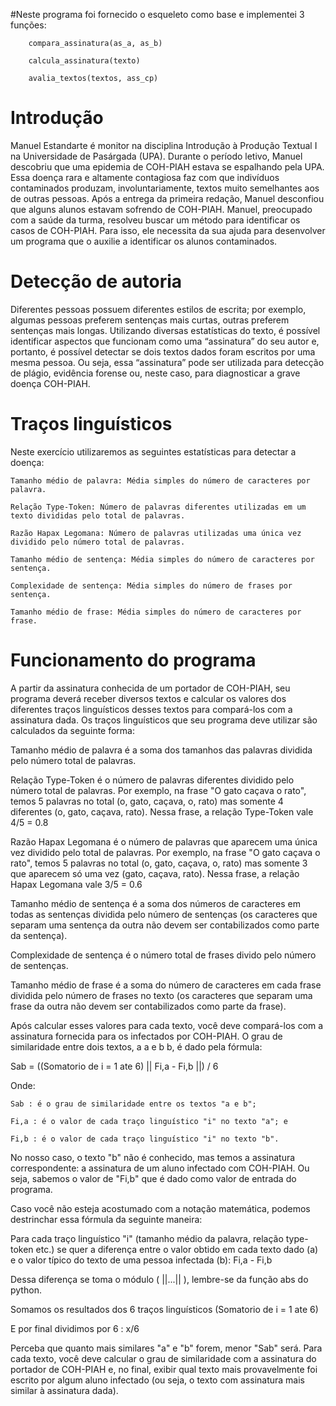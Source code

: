 #Neste programa foi fornecido o esqueleto como base e implementei 3 funções: 

        compara_assinatura(as_a, as_b)

        calcula_assinatura(texto)

        avalia_textos(textos, ass_cp)

# Introdução 
Manuel Estandarte é monitor na disciplina Introdução à Produção Textual I na Universidade de Pasárgada (UPA). Durante o período letivo, Manuel descobriu que uma epidemia de COH-PIAH estava se espalhando pela UPA. Essa doença rara e altamente contagiosa faz com que indivíduos contaminados produzam, involuntariamente, textos muito semelhantes aos de outras pessoas. Após a entrega da primeira redação, Manuel desconfiou que alguns alunos estavam sofrendo de COH-PIAH. Manuel, preocupado com a saúde da turma, resolveu buscar um método para identificar os casos de COH-PIAH. Para isso, ele necessita da sua ajuda para desenvolver um programa que o auxilie a identificar os alunos contaminados.

# Detecção de autoria
Diferentes pessoas possuem diferentes estilos de escrita; por exemplo, algumas pessoas preferem sentenças mais curtas, outras preferem sentenças mais longas. Utilizando diversas estatísticas do texto, é possível identificar aspectos que funcionam como uma “assinatura” do seu autor e, portanto, é possível detectar se dois textos dados foram escritos por uma mesma pessoa. Ou seja, essa “assinatura” pode ser utilizada para detecção de plágio, evidência forense ou, neste caso, para diagnosticar a grave doença COH-PIAH.

# Traços linguísticos
Neste exercício utilizaremos as seguintes estatísticas para detectar a doença:

    Tamanho médio de palavra: Média simples do número de caracteres por palavra.

    Relação Type-Token: Número de palavras diferentes utilizadas em um texto divididas pelo total de palavras.

    Razão Hapax Legomana: Número de palavras utilizadas uma única vez dividido pelo número total de palavras.

    Tamanho médio de sentença: Média simples do número de caracteres por sentença.

    Complexidade de sentença: Média simples do número de frases por sentença.

    Tamanho médio de frase: Média simples do número de caracteres por frase.

# Funcionamento do programa
A partir da assinatura conhecida de um portador de COH-PIAH, seu programa deverá receber diversos textos e calcular os valores dos diferentes traços linguísticos desses textos para compará-los com a assinatura dada. Os traços linguísticos que seu programa deve utilizar são calculados da seguinte forma:

Tamanho médio de palavra é a soma dos tamanhos das palavras dividida pelo número total de palavras.

Relação Type-Token é o número de palavras diferentes dividido pelo número total de palavras. Por exemplo, na frase "O gato caçava o rato", temos 5 palavras no total (o, gato, caçava, o, rato) mas somente 4 diferentes (o, gato, caçava, rato). Nessa frase, a relação Type-Token vale  4/5 = 0.8  

Razão Hapax Legomana é o número de palavras que aparecem uma única vez dividido pelo total de palavras. Por exemplo, na frase "O gato caçava o rato", temos 5 palavras no total (o, gato, caçava, o, rato) mas somente 3 que aparecem só uma vez (gato, caçava, rato). Nessa frase, a relação Hapax Legomana vale  3/5 = 0.6  

Tamanho médio de sentença é a soma dos números de caracteres em todas as sentenças dividida pelo número de sentenças (os caracteres que separam uma sentença da outra não devem ser contabilizados como parte da sentença).

Complexidade de sentença é o número total de frases divido pelo número de sentenças.

Tamanho médio de frase é a soma do número de caracteres em cada frase dividida pelo número de frases no texto  (os caracteres que separam uma frase da outra não devem ser contabilizados como parte da frase).

Após calcular esses valores para cada texto, você deve compará-los com a assinatura fornecida para os infectados por COH-PIAH. O grau de similaridade entre dois textos,  a a e  b b, é dado pela fórmula:

 Sab = ((Somatorio de i = 1 ate 6) || Fi,a - Fi,b ||) / 6  


Onde:

    Sab : é o grau de similaridade entre os textos "a e b";

    Fi,a : é o valor de cada traço linguístico "i" no texto "a"; e

    Fi,b : é o valor de cada traço linguístico "i" no texto "b".

No nosso caso, o texto "b" não é conhecido, mas temos a assinatura correspondente: a assinatura de um aluno infectado com COH-PIAH. Ou seja, sabemos o valor de "Fi,b"  que é dado como valor de entrada do programa. 

Caso você não esteja acostumado com a notação matemática, podemos destrinchar essa fórmula da seguinte maneira: 

Para cada traço linguístico "i" (tamanho médio da palavra, relação type-token etc.) se quer a diferença entre o valor obtido em cada texto dado (a) e o valor típico do texto de uma pessoa infectada (b):  Fi,a - Fi,b
 
Dessa diferença se toma o módulo ( ||...|| ), lembre-se da função abs do python.

Somamos os resultados dos 6 traços linguísticos (Somatorio de i = 1 ate 6)

E por final dividimos por 6 : x/6

Perceba que quanto mais similares "a" e "b" forem, menor "Sab" será. Para cada texto, você deve calcular o grau de similaridade com a assinatura do portador de COH-PIAH e, no final, exibir qual texto mais provavelmente foi escrito por algum aluno infectado (ou seja, o texto com assinatura mais similar à assinatura dada).

